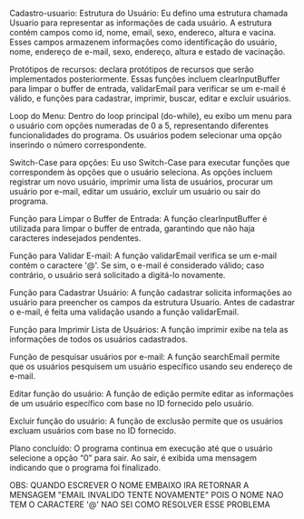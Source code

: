 Cadastro-usuario:
Estrutura do Usuário: Eu defino uma estrutura chamada Usuario para representar as informações de cada usuário. A estrutura contém campos como id, nome, email, sexo, endereco, altura e vacina.
Esses campos armazenem informações como identificação do usuário, nome, endereço de e-mail, sexo, endereço, altura e estado de vacinação.

Protótipos de recursos: declara protótipos de recursos que serão implementados posteriormente.
Essas funções incluem clearInputBuffer para limpar o buffer de entrada, validarEmail para verificar se um e-mail é válido, e funções para cadastrar, imprimir, buscar, editar e excluir usuários.

Loop do Menu: Dentro do loop principal (do-while), eu exibo um menu para o usuário com opções numeradas de 0 a 5, representando diferentes funcionalidades do programa.
Os usuários podem selecionar uma opção inserindo o número correspondente.

Switch-Case para opções: Eu uso Switch-Case para executar funções que correspondem às opções que o usuário seleciona.
As opções incluem registrar um novo usuário, imprimir uma lista de usuários, procurar um usuário por e-mail, editar um usuário, excluir um usuário ou sair do programa.

Função para Limpar o Buffer de Entrada: A função clearInputBuffer é utilizada para limpar o buffer de entrada, garantindo que não haja caracteres indesejados pendentes.

Função para Validar E-mail: A função validarEmail verifica se um e-mail contém o caractere '@'. Se sim, o e-mail é considerado válido; caso contrário, o usuário será solicitado a digitá-lo novamente.

Função para Cadastrar Usuário: A função cadastrar solicita informações ao usuário para preencher os campos da estrutura Usuario.
Antes de cadastrar o e-mail, é feita uma validação usando a função validarEmail.

Função para Imprimir Lista de Usuários: A função imprimir exibe na tela as informações de todos os usuários cadastrados.

Função de pesquisar usuários por e-mail:
A função searchEmail permite que os usuários pesquisem um usuário específico usando seu endereço de e-mail.

Editar função do usuário:
A função de edição permite editar as informações de um usuário específico com base no ID fornecido pelo usuário.

Excluir função do usuário:
A função de exclusão permite que os usuários excluam usuários com base no ID fornecido.

Plano concluído:
O programa continua em execução até que o usuário selecione a opção “0” para sair. Ao sair, é exibida uma mensagem indicando que o programa foi finalizado.

OBS: QUANDO ESCREVER O NOME EMBAIXO IRA RETORNAR A MENSAGEM "EMAIL INVALIDO TENTE NOVAMENTE" POIS O NOME NAO TEM O CARACTERE '@' NAO SEI COMO RESOLVER ESSE PROBLEMA



